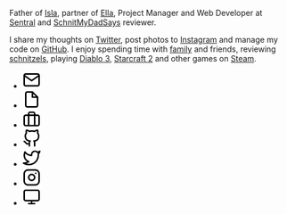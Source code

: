 Father of [Isla](http://i.murty.io/), partner of [Ella](http://ellacondon.com/),
Project Manager and Web Developer at [Sentral](http://sentral.com.au/) and
[SchnitMyDadSays](http://schnitmydadsays.com/) reviewer.

I share my thoughts on [Twitter](https://twitter.com/brendanmurty), post photos to [Instagram](https://instagram.com/brendan.murty) and manage my code on [GitHub](https://github.com/brendanmurty). I enjoy spending time with [family](http://islamurty.com/) and friends, reviewing [schnitzels](http://schnitmydadsays.com/), playing [Diablo 3](https://us.battle.net/d3/en/profile/brendanmurty-1332/hero/84215723), [Starcraft 2](http://sea.battle.net/sc2/en/profile/148220/1/murty/) and other games on [Steam](http://steamcommunity.com/id/brendanmurty).

<ul class="listing social">
  <li>
    <a href="mailto:b@murty.io" title="Send me an email at b@murty.io">
      <img src="/images/common/mail.svg" alt="Email" width="32" height="32">
    </a>
  </li>
  <li>
    <a href="/brendan/posts" title="View my Posts">
      <img src="/images/common/file.svg" alt="Posts" width="32" height="32">
    </a>
  </li>
  <li>
    <a href="/brendan/resume" title="View my Resumé">
      <img src="/images/common/briefcase.svg" alt="Resumé" width="32" height="32">
    </a>
  </li>
  <li>
    <a href="https://github.com/brendanmurty" title="View my code on GitHub">
      <img src="/images/common/github.svg" alt="GitHub" width="32" height="32">
    </a>
  </li>
  <li>
    <a href="https://twitter.com/brendanmurty" title="View my Twitter profile">
      <img src="/images/common/twitter.svg" alt="Twitter" width="32" height="32">
    </a>
  </li>
  <li>
    <a href="https://instagram.com/brendan.murty" title="View my Instagram posts">
      <img src="/images/common/instagram.svg" alt="Instagram" width="32" height="32">
    </a>
  </li>
  <li>
    <a href="http://steamcommunity.com/id/brendanmurty" title="Join me in a game on Steam">
      <img src="/images/common/monitor.svg" alt="Steam" width="32" height="32">
    </a>
  </li>
</ul>
